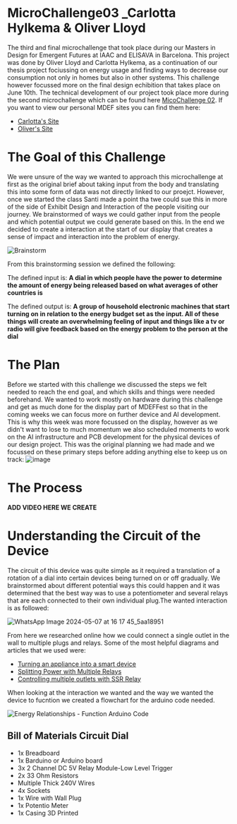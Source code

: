 # MicroChallenge03 _Carlotta Hylkema & Oliver Lloyd

The third and final microchallenge that took place during our Masters in Design for Emergent Futures at IAAC and ELISAVA in Barcelona. This project was done by Oliver Lloyd and Carlotta Hylkema, as a continuation of our thesis project fociussing on energy usage and finding ways to decrease our consumption not only in homes but also in other systems. This challenge however focussed more on the final design echibition that takes place on June 10th. The technical development of our project took place more during the second microchallenge which can be found here [MicoChallenge 02](https://github.com/ChylkemaMDEF/MicroChallenge-2-Energy-Bot). If you want to view our personal MDEF sites you can find them here:

* [Carlotta's Site](https://chylkemamdef.github.io/MyPortfolio/index.html)
* [Oliver's Site](https://oliver-lloyd-mdef.github.io/Oliver-MDEF-Portfolio/)

# The Goal of this Challenge

We were unsure of the way we wanted to approach this microchallenge at first as the original brief about taking input from the body and translating this into some form of data was not directly linked to our proejct. However, once we started the class Santi made a point tha twe could sue this in more of the side of Exhibit Design and Interaction of the people visiting our journey. We brainstormed of ways we could gather input from the people and which potential output we could generate based on this. In the end we decided to create a interaction at the start of our display that creates a sense of impact and interaction into the problem of energy.

![Brainstorm](https://github.com/ChylkemaMDEF/ChylkemaMDEF-MicroChallenge03/assets/147051108/3c2d2c61-9936-4831-87d7-84ad180886ab)

From this brainstorming session we defined the following:

The defined input is: **A dial in which people have the power to determine the amount of energy being released based on what averages of other countries is**

The defined output is: **A group of household electronic machines that start turning on in relation to the energy budget set as the input. All of these things will create an overwhelming feeling of input and things like a tv or radio will give feedback based on the energy problem to the person at the dial**

# The Plan
Before we started with this challenge we discussed the steps we felt needed to reach the end goal, and which skills and things were needed beforehand. We wanted to work mostly on hardware during this challenge and get as much done for the display part of MDEFFest so that in the coming weeks we can focus more on further device and AI development. This is why this week was more focussed on the display, however as we didn't want to lose to much momentum we also scheduled moments to work on the AI infrastructure and PCB development for the physical devices of our design project. This was the original planning we had made and we focussed on these primary steps before adding anything else to keep us on track:
![image](https://github.com/ChylkemaMDEF/ChylkemaMDEF-MicroChallenge03/assets/147051108/f8dd8c19-d104-4dcf-8ade-bb90de674763)

# The Process

**ADD VIDEO HERE WE CREATE**

# Understanding the Circuit of the Device

The circuit of this device was quite simple as it required a translation of a rotation of a dial into certain devices being turned on or off gradually. We brainstormed about different potential ways this could happen and it was determined that the best way was to use a potentiometer and several relays that are each connected to their own individual plug.The wanted interaction is as followed:

![WhatsApp Image 2024-05-07 at 16 17 45_5aa18951](https://github.com/ChylkemaMDEF/ChylkemaMDEF-MicroChallenge03/assets/147051108/68ef51f2-a378-481e-9307-51d73acfbff7)

From here we researched online how we could connect a single outlet in the wall to multiple plugs and relays. Some of the most helpful diagrams and articles that we used were:

* [Turning an appliance into a smart device](https://www.circuitbasics.com/build-an-arduino-controlled-power-outlet/)
* [Splitting Power with Multiple Relays](https://electronics.stackexchange.com/questions/205286/splitting-mains-power-into-multiple-relay-switched-circuits)
* [Controlling multiple outlets with SSR Relay](https://forum.arduino.cc/t/controlling-multiple-outlets-with-ssr-relay-module-and-arduino/1218455)

When looking at the interaction we wanted and the way we wanted the device to fucntion we created a flowchart for the arduino code needed.

![Energy Relationships - Function Arduino Code](https://github.com/ChylkemaMDEF/ChylkemaMDEF-MicroChallenge03/assets/147051108/0a9dae72-bee7-4a90-82ea-60d766cdf184)



## Bill of Materials Circuit Dial
* 1x Breadboard
* 1x Barduino or Arduino board 
* 3x 2 Channel DC 5V Relay Module-Low Level Trigger
* 2x 33 Ohm Resistors
* Multiple Thick 240V Wires
* 4x Sockets
* 1x Wire with Wall Plug
* 1x Potentio Meter
* 1x Casing 3D Printed 
  


